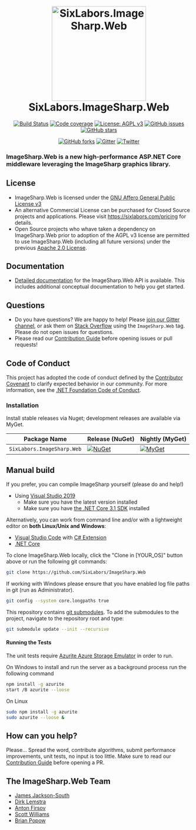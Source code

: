 <h1 align="center">

<img src="https://raw.githubusercontent.com/SixLabors/Branding/master/icons/imagesharp.web/sixlabors.imagesharp.web.512.svg?sanitize=true" alt="SixLabors.ImageSharp.Web" width="256"/>
<br/>
SixLabors.ImageSharp.Web
</h1>

<div align="center">

[![Build Status](https://img.shields.io/github/workflow/status/SixLabors/ImageSharp.Web/Build/master)](https://github.com/SixLabors/ImageSharp.Web/actions)
[![Code coverage](https://codecov.io/gh/SixLabors/ImageSharp.Web/branch/master/graph/badge.svg)](https://codecov.io/gh/SixLabors/ImageSharp.Web)
[![License: AGPL v3](https://img.shields.io/badge/license-AGPL%20v3-blue.svg)](https://www.gnu.org/licenses/agpl-3.0)
[![GitHub issues](https://img.shields.io/github/issues/SixLabors/ImageSharp.Web.svg)](https://github.com/SixLabors/ImageSharp.Web/issues)
[![GitHub stars](https://img.shields.io/github/stars/SixLabors/ImageSharp.Web.svg)](https://github.com/SixLabors/ImageSharp.Web/stargazers)

[![GitHub forks](https://img.shields.io/github/forks/SixLabors/ImageSharp.Web.svg)](https://github.com/SixLabors/ImageSharp.Web/network)
[![Gitter](https://badges.gitter.im/Join%20Chat.svg)](https://gitter.im/ImageSharp/General?utm_source=badge&utm_medium=badge&utm_campaign=pr-badge&utm_content=badge)
[![Twitter](https://img.shields.io/twitter/url/http/shields.io.svg?style=flat&logo=twitter)](https://twitter.com/intent/tweet?hashtags=imagesharp,dotnet,oss&text=ImageSharp.+A+new+cross-platform+2D+graphics+API+in+C%23&url=https%3a%2f%2fgithub.com%2fSixLabors%2fImageSharp&via=sixlabors)
</div>

### **ImageSharp.Web** is a new high-performance ASP.NET Core middleware leveraging the ImageSharp graphics library.

## License
  
- ImageSharp.Web is licensed under the [GNU Affero General Public License v3](https://www.gnu.org/licenses/agpl-3.0)  
- An alternative Commercial License can be purchased for Closed Source projects and applications.
Please visit https://sixlabors.com/pricing for details.
- Open Source projects who whave taken a dependency on ImageSharp.Web prior to adoption of the AGPL v3 license are permitted to use ImageSharp.Web (including all future versions) under the previous [Apache 2.0 License](https://opensource.org/licenses/Apache-2.0).

## Documentation

- [Detailed documentation](https://sixlabors.github.io/docs/) for the ImageSharp.Web API is available. This includes additional conceptual documentation to help you get started.

## Questions

- Do you have questions? We are happy to help! Please [join our Gitter channel](https://gitter.im/ImageSharp/General), or ask them on [Stack Overflow](https://stackoverflow.com) using the `ImageSharp.Web` tag. Please do not open issues for questions.
- Please read our [Contribution Guide](https://github.com/SixLabors/ImageSharp.Web/blob/master/.github/CONTRIBUTING.md) before opening issues or pull requests!

## Code of Conduct  
This project has adopted the code of conduct defined by the [Contributor Covenant](https://contributor-covenant.org/) to clarify expected behavior in our community.
For more information, see the [.NET Foundation Code of Conduct](https://dotnetfoundation.org/code-of-conduct).

### Installation

Install stable releases via Nuget; development releases are available via MyGet.

| Package Name                   | Release (NuGet) | Nightly (MyGet) |
|--------------------------------|-----------------|-----------------|
| `SixLabors.ImageSharp.Web`         | [![NuGet](https://img.shields.io/nuget/v/SixLabors.ImageSharp.Web.svg)](https://www.nuget.org/packages/SixLabors.ImageSharp.Web/) | [![MyGet](https://img.shields.io/myget/sixlabors/v/SixLabors.ImageSharp.Web.svg)](https://www.myget.org/feed/sixlabors/package/nuget/SixLabors.ImageSharp.Web) |

## Manual build

If you prefer, you can compile ImageSharp yourself (please do and help!)

- Using [Visual Studio 2019](https://visualstudio.microsoft.com/vs/)
  - Make sure you have the latest version installed
  - Make sure you have [the .NET Core 3.1 SDK](https://www.microsoft.com/net/core#windows) installed

Alternatively, you can work from command line and/or with a lightweight editor on **both Linux/Unix and Windows**:

- [Visual Studio Code](https://code.visualstudio.com/) with [C# Extension](https://marketplace.visualstudio.com/items?itemName=ms-vscode.csharp)
- [.NET Core](https://www.microsoft.com/net/core#linuxubuntu)

To clone ImageSharp.Web locally, click the "Clone in [YOUR_OS]" button above or run the following git commands:

```bash
git clone https://github.com/SixLabors/ImageSharp.Web
```

If working with Windows please ensure that you have enabled log file paths in git (run as Administrator).

```bash
git config --system core.longpaths true
```

This repository contains [git submodules](https://blog.github.com/2016-02-01-working-with-submodules/). To add the submodules to the project, navigate to the repository root and type:

``` bash
git submodule update --init --recursive
```

#### Running the Tests

The unit tests require [Azurite Azure Storage Emulator](https://github.com/Azure/Azurite) in order to run.

On Windows to install and run the server as a background process run the following command

```bash
npm install -g azurite
start /B azurite --loose
```

On Linux

```bash
sudo npm install -g azurite
sudo azurite --loose &
```

## How can you help?

Please... Spread the word, contribute algorithms, submit performance improvements, unit tests, no input is too little. Make sure to read our [Contribution Guide](https://github.com/SixLabors/ImageSharp.Web/blob/master/.github/CONTRIBUTING.md) before opening a PR.

## The ImageSharp.Web Team

- [James Jackson-South](https://github.com/jimbobsquarepants)
- [Dirk Lemstra](https://github.com/dlemstra)
- [Anton Firsov](https://github.com/antonfirsov)
- [Scott Williams](https://github.com/tocsoft)
- [Brian Popow](https://github.com/brianpopow)